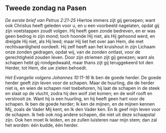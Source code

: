## Tweede zondag na Pasen

*De eerste brief van Petrus 2:21-25*
Hiertoe immers zijt gij geroepen; want ook Christus heeft geleden voor u, en u een voorbeeld nagelaten, opdat gij zijn voetstappen zoudt volgen. Hij heeft geen zonde bedreven, en er was geen bedrog in zijn mond; toch hoonde Hij niet, als Hij gehoond werd, en dreigde Hij niet, als Hij leed; maar Hij liet het over aan Hem, die met rechtvaardigheid oordeelt. Hij zelf heeft aan het kruishout in zijn Lichaam onze zonden gedragen, opdat wij, van de zonden ontlast, voor de gerechtigheid zouden leven. Door zijn striemen zijt gij genezen; want als schapen hebt gij rondgedwaald, maar thans zijt gij teruggekeerd tot den Herder, tot Hem, die uw zielen behoedt. 

*Het Evangelie volgens Johannes 10:11-16*
Ik ben de goede herder. De goede herder geeft zijn leven voor de schapen. Maar de huurling, die de herder niet is, en wien de schapen niet toebehoren, hij laat de schapen in de steek en slaat op de vlucht, zodra hij den wolf ziet komen; en de wolf rooft en verstrooit ze. Want hij is een huurling, en hij heeft geen hart voor de schapen. Ik ben de goede herder; Ik ken de mijnen, en de mijnen kennen Mij, zoals de Vader Mij kent, en Ik den Vader ken. En Ik geef mijn leven voor de schapen. Ik heb ook nog andere schapen, die niet uit deze schaapstal zijn. Ook hen moet Ik leiden, en ze zullen luisteren naar mijn stem; dan zal het worden: één kudde, één herder. 

